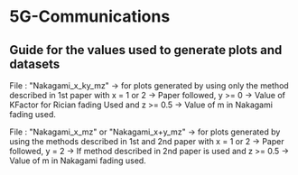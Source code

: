 # 5G-Communications


## Guide for the values used to generate plots and datasets

File : "Nakagami_x_ky_mz" -> for plots generated by using only the method described in 1st paper
with x = 1 or 2 -> Paper followed,
     y >= 0     -> Value of KFactor for Rician fading Used
and  z >= 0.5   -> Value of m in Nakagami fading used.


File : "Nakagami_x_mz" or "Nakagami_x+y_mz" -> for plots generated by using the methods described in 1st and 2nd paper
with x = 1 or 2 -> Paper followed,
     y = 2      -> If method described in 2nd paper is used
and  z >= 0.5   -> Value of m in Nakagami fading used.

